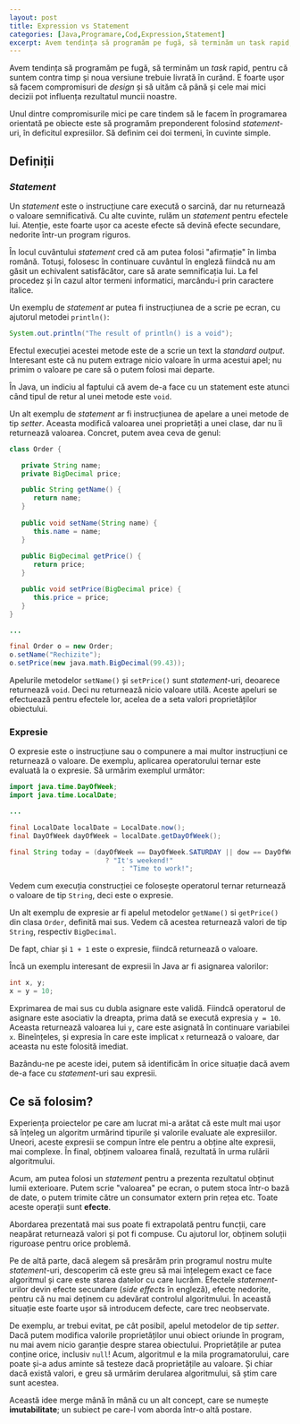 ```yaml
---
layout: post
title: Expression vs Statement
categories: [Java,Programare,Cod,Expression,Statement]
excerpt: Avem tendința să programăm pe fugă, să terminăm un task rapid, pentru că suntem contra timp și noua versiune trebuie livrată în curând. E foarte ușor să facem compromisuri de design și să uităm că până și cele mai mici decizii pot influența rezultatul muncii noastre.
---
```


Avem tendința să programăm pe fugă, să terminăm un *task* rapid, pentru că suntem contra timp
și noua versiune trebuie livrată în curând. E foarte ușor să facem compromisuri de *design* și să
uităm că până și cele mai mici decizii pot influența rezultatul muncii noastre.

Unul dintre compromisurile mici pe care tindem să le facem în programarea orientată pe obiecte
este să programăm preponderent folosind *statement*-uri, în deficitul expresiilor.
Să definim cei doi termeni, în cuvinte simple.

## Definiții

### *Statement*

Un *statement* este o instrucțiune
care execută o sarcină, dar nu returnează o valoare semnificativă. Cu alte cuvinte, rulăm un
*statement* pentru efectele lui. Atenție, este foarte ușor ca aceste efecte să devină efecte
secundare, nedorite într-un program riguros.

În locul cuvântului *statement* cred că am putea folosi "afirmație" în limba română. Totuși,
folosesc în continuare cuvântul în engleză fiindcă nu am găsit un echivalent satisfăcător,
care să arate semnificația lui. La fel procedez și în cazul altor termeni informatici,
marcându-i prin caractere italice.

Un exemplu de *statement* ar putea fi instrucțiunea de a scrie pe ecran, cu ajutorul metodei `println()`:

```java
System.out.println("The result of println() is a void");
```

Efectul execuției acestei metode este de a scrie un text la *standard output*. Interesant este că
nu putem extrage nicio valoare în urma acestui apel; nu primim o valoare pe care să o putem folosi
mai departe.

În Java, un indiciu al faptului că avem de-a face cu un statement este atunci când tipul de retur
al unei metode este `void`.

Un alt exemplu de *statement* ar fi instrucțiunea de apelare a unei metode de tip *setter*.
Aceasta modifică valoarea unei proprietăți a unei clase, dar nu îi returnează valoarea. Concret,
putem avea ceva de genul:

```java
class Order {

   private String name;
   private BigDecimal price;

   public String getName() {
      return name;
   }
   
   public void setName(String name) {
      this.name = name;
   }
   
   public BigDecimal getPrice() {
      return price;
   }

   public void setPrice(BigDecimal price) {
      this.price = price;
   }
}

...

final Order o = new Order;
o.setName("Rechizite");
o.setPrice(new java.math.BigDecimal(99.43));
```

Apelurile metodelor `setName()` și `setPrice()` sunt *statement*-uri, deoarece returnează `void`.
Deci nu returnează nicio valoare utilă. Aceste apeluri se efectuează pentru efectele lor, acelea de
a seta valori proprietăților obiectului.

### Expresie

O expresie este o instrucțiune sau o compunere a mai multor instrucțiuni ce returnează o valoare.
De exemplu, aplicarea operatorului ternar este evaluată la o expresie. Să urmărim exemplul următor:

```java
import java.time.DayOfWeek;
import java.time.LocalDate;

...

final LocalDate localDate = LocalDate.now();
final DayOfWeek dayOfWeek = localDate.getDayOfWeek();

final String today = (dayOfWeek == DayOfWeek.SATURDAY || dow == DayOfWeek.SUNDAY)
						? "It's weekend!"
							: "Time to work!";
```

Vedem cum execuția construcției ce folosește operatorul ternar returnează o valoare de tip `String`,
deci este o expresie.

Un alt exemplu de expresie ar fi apelul metodelor `getName()` si `getPrice()` din clasa `Order`,
definită mai sus. Vedem că acestea returnează valori de tip `String`, respectiv `BigDecimal`.

De fapt, chiar și `1 + 1` este o expresie, fiindcă returnează o valoare.

Încă un exemplu interesant de expresii în Java ar fi asignarea valorilor:

```java
int x, y;
x = y = 10;
```

Exprimarea de mai sus cu dubla asignare este validă. Fiindcă operatorul de asignare este asociativ
la dreapta, prima dată se execută expresia `y = 10`. Aceasta returnează valoarea lui `y`, care este
asignată în continuare variabilei `x`. Bineînțeles, și expresia în care este implicat `x` returnează
o valoare, dar aceasta nu este folosită imediat.


Bazându-ne pe aceste idei, putem să identificăm în orice situație dacă avem de-a face cu *statement*-uri
sau expresii.

## Ce să folosim?

Experiența proiectelor pe care am lucrat mi-a arătat că este mult mai ușor să înțeleg un algoritm
urmărind tipurile și valorile evaluate ale expresiilor. Uneori, aceste expresii se compun între ele
pentru a obține alte expresii, mai complexe. În final, obținem valoarea finală, rezultată în urma
rulării algoritmului.

Acum, am putea folosi un *statement* pentru a prezenta rezultatul obținut lumii exterioare.
Putem scrie "valoarea" pe ecran, o putem stoca într-o bază de date, o putem trimite către un consumator
extern prin rețea etc. Toate aceste operații sunt __efecte__.

Abordarea prezentată mai sus poate fi extrapolată pentru funcții, care neapărat returnează valori
și pot fi compuse. Cu ajutorul lor, obținem soluții riguroase pentru orice problemă.

Pe de altă parte, dacă alegem să presărăm prin programul nostru multe *statement*-uri, descoperim că
este greu să mai înțelegem exact ce face algoritmul și care este starea datelor cu care lucrăm.
Efectele *statement*-urilor devin efecte secundare (*side effects* în engleză), efecte nedorite,
pentru că nu mai deținem cu adevărat controlul algoritmului. În această situație este foarte ușor să
introducem defecte, care trec neobservate.

De exemplu, ar trebui evitat, pe cât posibil, apelul metodelor de tip *setter*. Dacă putem modifica
valorile proprietăților unui obiect oriunde în program, nu mai avem nicio garanție despre starea
obiectului. Proprietățile ar putea conține orice, inclusiv `null`! Acum, algoritmul e la mila
programatorului, care poate și-a adus aminte să testeze dacă proprietățile au valoare. Și chiar dacă
există valori, e greu să urmărim derularea algoritmului, să știm care sunt acestea.

Această idee merge mână în mână cu un alt concept, care se numește __imutabilitate__; un subiect pe
care-l vom aborda într-o altă postare.
